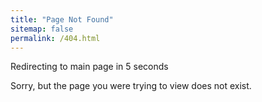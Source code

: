 ```yaml
---
title: "Page Not Found"
sitemap: false
permalink: /404.html
---
```


<p id="redirect-message">Redirecting to main page in <span id="countdown">5</span> seconds</p>

<script>
// Set the initial countdown time in seconds
let timeLeft = 5;

// Get the countdown element
const countdownElement = document.getElementById('countdown');

// Update the countdown every second
const countdownInterval = setInterval(() => {
  timeLeft--;
  countdownElement.textContent = timeLeft;

  if (timeLeft <= 0) {
    clearInterval(countdownInterval); // Stop the countdown
    window.location.href = "https://draguilara.github.io"; // Redirect to the main page
  }
}, 1000);
</script>

Sorry, but the page you were trying to view does not exist.

